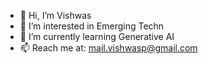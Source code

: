 - 👋 Hi, I’m Vishwas
- 👀 I’m interested in Emerging Techn
- 🌱 I’m currently learning Generative AI
- 📫 Reach me at: mail.vishwasp@gmail.com

<!---
git-vishwasp/git-vishwasp is a ✨ special ✨ repository because its `README.md` (this file) appears on your GitHub profile.
You can click the Preview link to take a look at your changes.
--->
